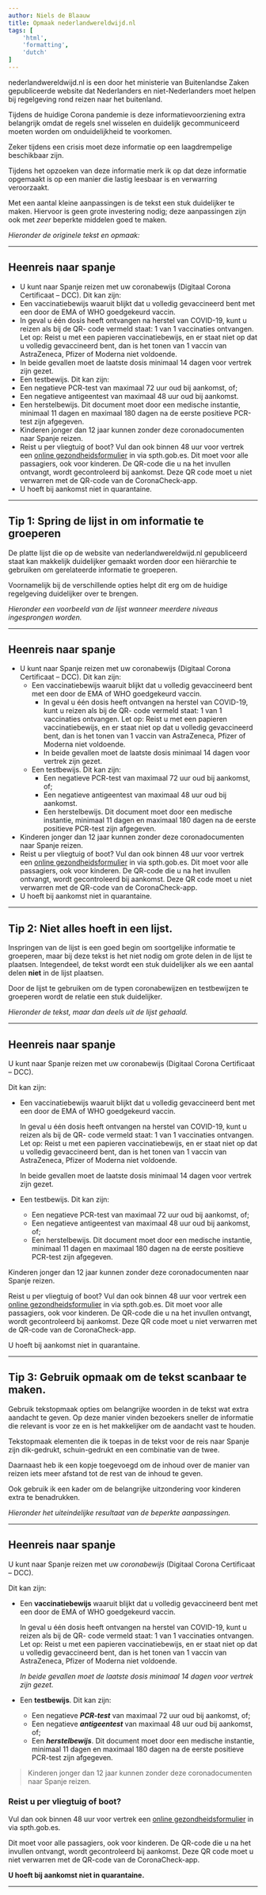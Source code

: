 ```yaml
---
author: Niels de Blaauw
title: Opmaak nederlandwereldwijd.nl
tags: [
    'html',
    'formatting',
    'dutch'
]
---
```


nederlandwereldwijd.nl is een door het ministerie van Buitenlandse Zaken gepubliceerde website dat Nederlanders en niet-Nederlanders moet helpen bij regelgeving rond reizen naar het buitenland.

Tijdens de huidige Corona pandemie is deze informatievoorziening extra belangrijk omdat de regels snel wisselen en duidelijk gecommuniceerd moeten worden om onduidelijkheid te voorkomen.

Zeker tijdens een crisis moet deze informatie op een laagdrempelige beschikbaar zijn.

Tijdens het opzoeken van deze informatie merk ik op dat deze informatie opgemaakt is op een manier die lastig leesbaar is en verwarring veroorzaakt.

Met een aantal kleine aanpassingen is de tekst een stuk duidelijker te maken. Hiervoor is geen grote investering nodig; deze aanpassingen zijn ook met *zeer* beperkte middelen goed te maken.

*Hieronder de originele tekst en opmaak:*

------

## Heenreis naar spanje

- U kunt naar Spanje reizen met uw coronabewijs (Digitaal Corona Certificaat – DCC). Dit kan zijn:
- Een vaccinatiebewijs waaruit blijkt dat u volledig gevaccineerd bent met een door de EMA of WHO goedgekeurd vaccin.
- In geval u één dosis heeft ontvangen na herstel van COVID-19, kunt u reizen als bij de QR- code vermeld staat: 1 van 1 vaccinaties ontvangen. Let op: Reist u met een papieren vaccinatiebewijs, en er staat niet op dat u volledig gevaccineerd bent, dan is het tonen van 1 vaccin van AstraZeneca, Pfizer of Moderna niet voldoende.
- In beide gevallen moet de laatste dosis minimaal 14 dagen voor vertrek zijn gezet.
- Een testbewijs. Dit kan zijn:
- Een negatieve PCR-test van maximaal 72 uur oud bij aankomst, of;
- Een negatieve antigeentest van maximaal 48 uur oud bij aankomst.
- Een herstelbewijs. Dit document moet door een medische instantie, minimaal 11 dagen en maximaal 180 dagen na de eerste positieve PCR-test zijn afgegeven.
- Kinderen jonger dan 12 jaar kunnen zonder deze coronadocumenten naar Spanje reizen.
- Reist u per vliegtuig of boot? Vul dan ook binnen 48 uur voor vertrek een <a href="https://www.spth.gob.es/" class="external" aria-label="online gezondheidsformulier (opent externe website)">online gezondheidsformulier</a> in via spth.gob.es. Dit moet voor alle passagiers, ook voor kinderen. De QR-code die u na het invullen ontvangt, wordt gecontroleerd bij aankomst. Deze QR code moet u niet verwarren met de QR-code van de CoronaCheck-app.
- U hoeft bij aankomst niet in quarantaine.

---

## Tip 1: Spring de lijst in om informatie te groeperen

De platte lijst die op de website van nederlandwereldwijd.nl gepubliceerd staat kan makkelijk duidelijker gemaakt worden door een hiërarchie te gebruiken om gerelateerde informatie te groeperen.

Voornamelijk bij de verschillende opties helpt dit erg om de huidige regelgeving duidelijker over te brengen.

*Hieronder een voorbeeld van de lijst wanneer meerdere niveaus ingesprongen worden.*

---

## Heenreis naar spanje

- U kunt naar Spanje reizen met uw coronabewijs (Digitaal Corona Certificaat – DCC). Dit kan zijn:
  - Een vaccinatiebewijs waaruit blijkt dat u volledig gevaccineerd bent met een door de EMA of WHO goedgekeurd vaccin.
    - In geval u één dosis heeft ontvangen na herstel van COVID-19, kunt u reizen als bij de QR- code vermeld staat: 1 van 1 vaccinaties ontvangen. Let op: Reist u met een papieren vaccinatiebewijs, en er staat niet op dat u volledig gevaccineerd bent, dan is het tonen van 1 vaccin van AstraZeneca, Pfizer of Moderna niet voldoende.
    - In beide gevallen moet de laatste dosis minimaal 14 dagen voor vertrek zijn gezet.
  - Een testbewijs. Dit kan zijn:
    - Een negatieve PCR-test van maximaal 72 uur oud bij aankomst, of;
    - Een negatieve antigeentest van maximaal 48 uur oud bij aankomst.
    - Een herstelbewijs. Dit document moet door een medische instantie, minimaal 11 dagen en maximaal 180 dagen na de eerste positieve PCR-test zijn afgegeven.
- Kinderen jonger dan 12 jaar kunnen zonder deze coronadocumenten naar Spanje reizen.
- Reist u per vliegtuig of boot? Vul dan ook binnen 48 uur voor vertrek een <a href="https://www.spth.gob.es/" class="external" aria-label="online gezondheidsformulier (opent externe website)">online gezondheidsformulier</a> in via spth.gob.es. Dit moet voor alle passagiers, ook voor kinderen. De QR-code die u na het invullen ontvangt, wordt gecontroleerd bij aankomst. Deze QR code moet u niet verwarren met de QR-code van de CoronaCheck-app.
- U hoeft bij aankomst niet in quarantaine.
---

## Tip 2: Niet alles hoeft in een lijst.

Inspringen van de lijst is een goed begin om soortgelijke informatie te groeperen, maar bij deze tekst is het niet nodig om grote delen in de lijst te plaatsen. Integendeel, de tekst wordt een stuk duidelijker als we een aantal delen **niet** in de lijst plaatsen.

Door de lijst te gebruiken om de typen coronabewijzen en testbewijzen te groeperen wordt de relatie een stuk duidelijker. 

*Hieronder de tekst, maar dan deels uit de lijst gehaald.*

---
## Heenreis naar spanje

U kunt naar Spanje reizen met uw coronabewijs (Digitaal Corona Certificaat – DCC). 

Dit kan zijn:
  - Een vaccinatiebewijs waaruit blijkt dat u volledig gevaccineerd bent met een door de EMA of WHO goedgekeurd vaccin.

    In geval u één dosis heeft ontvangen na herstel van COVID-19, kunt u reizen als bij de QR- code vermeld staat: 1 van 1 vaccinaties ontvangen. Let op: Reist u met een papieren vaccinatiebewijs, en er staat niet op dat u volledig gevaccineerd bent, dan is het tonen van 1 vaccin van AstraZeneca, Pfizer of Moderna niet voldoende.
    
    In beide gevallen moet de laatste dosis minimaal 14 dagen voor vertrek zijn gezet.
  - Een testbewijs. Dit kan zijn:
    - Een negatieve PCR-test van maximaal 72 uur oud bij aankomst, of;
    - Een negatieve antigeentest van maximaal 48 uur oud bij aankomst, of;
    - Een herstelbewijs. Dit document moet door een medische instantie, minimaal 11 dagen en maximaal 180 dagen na de eerste positieve PCR-test zijn afgegeven.

Kinderen jonger dan 12 jaar kunnen zonder deze coronadocumenten naar Spanje reizen.

Reist u per vliegtuig of boot? Vul dan ook binnen 48 uur voor vertrek een <a href="https://www.spth.gob.es/" class="external" aria-label="online gezondheidsformulier (opent externe website)">online gezondheidsformulier</a> in via spth.gob.es. Dit moet voor alle passagiers, ook voor kinderen. De QR-code die u na het invullen ontvangt, wordt gecontroleerd bij aankomst. Deze QR code moet u niet verwarren met de QR-code van de CoronaCheck-app.

U hoeft bij aankomst niet in quarantaine.

---

## Tip 3: Gebruik opmaak om de tekst scanbaar te maken.

Gebruik tekstopmaak opties om belangrijke woorden in de tekst wat extra aandacht te geven. Op deze manier vinden bezoekers sneller de informatie die relevant is voor ze en is het makkelijker om de aandacht vast te houden.

Tekstopmaak elementen die ik toepas in de tekst voor de reis naar Spanje zijn dik-gedrukt, schuin-gedrukt en een combinatie van de twee.

Daarnaast heb ik een kopje toegevoegd om de inhoud over de manier van reizen iets meer afstand tot de rest van de inhoud te geven. 

Ook gebruik ik een kader om de belangrijke uitzondering voor kinderen extra te benadrukken.

*Hieronder het uiteindelijke resultaat van de beperkte aanpassingen.*

---
## Heenreis naar spanje

U kunt naar Spanje reizen met uw *coronabewijs* (Digitaal Corona Certificaat – DCC). 

Dit kan zijn:
  - Een **vaccinatiebewijs** waaruit blijkt dat u volledig gevaccineerd bent met een door de EMA of WHO goedgekeurd vaccin.
  
    In geval u één dosis heeft ontvangen na herstel van COVID-19, kunt u reizen als bij de QR- code vermeld staat: 1 van 1 vaccinaties ontvangen. Let op: Reist u met een papieren vaccinatiebewijs, en er staat niet op dat u volledig gevaccineerd bent, dan is het tonen van 1 vaccin van AstraZeneca, Pfizer of Moderna niet voldoende.

    *In beide gevallen moet de laatste dosis minimaal 14 dagen voor vertrek zijn gezet.*
  - Een **testbewijs**. Dit kan zijn:
    - Een negatieve ***PCR-test*** van maximaal 72 uur oud bij aankomst, of;
    - Een negatieve ***antigeentest*** van maximaal 48 uur oud bij aankomst, of;
    - Een ***herstelbewijs***. Dit document moet door een medische instantie, minimaal 11 dagen en maximaal 180 dagen na de eerste positieve PCR-test zijn afgegeven.

> Kinderen jonger dan 12 jaar kunnen zonder deze coronadocumenten naar Spanje reizen.

### Reist u per vliegtuig of boot?

Vul dan ook binnen 48 uur voor vertrek een <a href="https://www.spth.gob.es/" class="external" aria-label="online gezondheidsformulier (opent externe website)">online gezondheidsformulier</a> in via spth.gob.es. 

Dit moet voor alle passagiers, ook voor kinderen. De QR-code die u na het invullen ontvangt, wordt gecontroleerd bij aankomst. Deze QR code moet u niet verwarren met de QR-code van de CoronaCheck-app.

**U hoeft bij aankomst niet in quarantaine.**

---